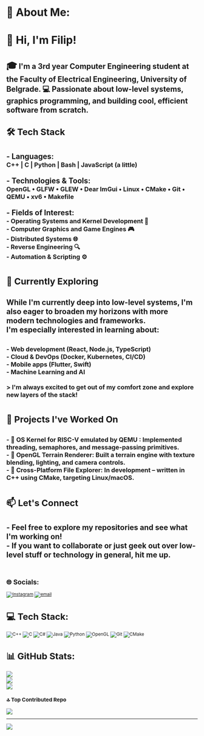 # 💫 About Me:
# 👋 Hi, I'm Filip!<br> <br> <small>🎓<small> I'm a 3rd year Computer Engineering student at the Faculty of Electrical Engineering, University of Belgrade. 💻 Passionate about low-level systems, graphics programming, and building cool, efficient software from scratch.<br></small><br>🛠️ Tech Stack<br><br><small>- **Languages:**  </small><br> <small><small> C++ | C | Python | Bash | JavaScript (a little)<br><br></small>- **Technologies & Tools:**  <br><small>  OpenGL • GLFW • GLEW • Dear ImGui • Linux • CMake • Git • QEMU • xv6 • Makefile<br><br></small>- **Fields of Interest:**  <br><small>  - Operating Systems and Kernel Development 🧠  <br>  - Computer Graphics and Game Engines 🎮  <br>  - Distributed Systems 🌐  <br>  - Reverse Engineering 🔍  <br>  - Automation & Scripting ⚙️<br><br><br></small></small>🔭 Currently Exploring<br><br><small>While I'm currently deep into low-level systems, I'm also eager to broaden my horizons with more modern technologies and frameworks.  <br>I'm especially interested in learning about:</small><br><br><small><small>- Web development (React, Node.js, TypeScript)  <br>- Cloud & DevOps (Docker, Kubernetes, CI/CD)  <br>- Mobile apps (Flutter, Swift)  <br>- Machine Learning and AI  <br><br>> I'm always excited to get out of my comfort zone and explore new layers of the stack!<br><br><br></small></small>🔧 Projects I've Worked On<br><br><small><small>- 🔹 **OS Kernel for RISC-V emulated by QEMU :** Implemented threading, semaphores, and message-passing primitives.  <br>- 🔹 **OpenGL Terrain Renderer:** Built a terrain engine with texture blending, lighting, and camera controls.  <br>- 🔹 **Cross-Platform File Explorer:** In development – written in C++ using CMake, targeting Linux/macOS.<br><br><br></small></small>📫 Let's Connect<br><br><small>- Feel free to explore my repositories and see what I'm working on!<br>- If you want to collaborate or just geek out over low-level stuff or technology in general, hit me up.<br><br></small>


## 🌐 Socials:
[![Instagram](https://img.shields.io/badge/Instagram-%23E4405F.svg?logo=Instagram&logoColor=white)](https://instagram.com/radoviccfilip) [![email](https://img.shields.io/badge/Email-D14836?logo=gmail&logoColor=white)](mailto:funnybot80@gmail.com) 

# 💻 Tech Stack:
![C++](https://img.shields.io/badge/c++-%2300599C.svg?style=for-the-badge&logo=c%2B%2B&logoColor=white) ![C](https://img.shields.io/badge/c-%2300599C.svg?style=for-the-badge&logo=c&logoColor=white) ![C#](https://img.shields.io/badge/c%23-%23239120.svg?style=for-the-badge&logo=csharp&logoColor=white) ![Java](https://img.shields.io/badge/java-%23ED8B00.svg?style=for-the-badge&logo=openjdk&logoColor=white) ![Python](https://img.shields.io/badge/python-3670A0?style=for-the-badge&logo=python&logoColor=ffdd54) ![OpenGL](https://img.shields.io/badge/OpenGL-%23FFFFFF.svg?style=for-the-badge&logo=opengl) ![Git](https://img.shields.io/badge/git-%23F05033.svg?style=for-the-badge&logo=git&logoColor=white) ![CMake](https://img.shields.io/badge/CMake-%23008FBA.svg?style=for-the-badge&logo=cmake&logoColor=white)
# 📊 GitHub Stats:
![](https://github-readme-stats.vercel.app/api?username=archfella&theme=gotham&hide_border=false&include_all_commits=false&count_private=false)<br/>
![](https://nirzak-streak-stats.vercel.app/?user=archfella&theme=gotham&hide_border=false)<br/>
![](https://github-readme-stats.vercel.app/api/top-langs/?username=archfella&theme=gotham&hide_border=false&include_all_commits=false&count_private=false&layout=compact)

### 🔝 Top Contributed Repo
![](https://github-contributor-stats.vercel.app/api?username=archfella&limit=5&theme=dark&combine_all_yearly_contributions=true)

---
[![](https://visitcount.itsvg.in/api?id=archfella&icon=0&color=0)](https://visitcount.itsvg.in)

<!-- Proudly created with GPRM ( https://gprm.itsvg.in ) -->

